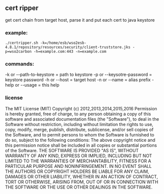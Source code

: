 ## cert ripper
get cert chain from target host, parse it and put each cert to java keystore

### example: 
```
./certripper.sh -k=/home/esb/wso2esb-4.8.1/repository/resources/security/client-truststore.jks -p=wso2carbon -h=example.com:443 -n=example.com
```
### commands:
-k    or --path-to-keystore  = path to keystore
-p    or --keysotre-password = keystore password
-h    or --host              = target host
-n    or --name              = alias prefix
-help or --usage             = this help

### license
The MIT License (MIT) Copyright (c) 2012,2013,2014,2015,2016 Permission is hereby granted, free of charge, to any person obtaining a copy of this software and associated documentation files (the "Software"), to deal in the Software without restriction, including without limitation the rights to use, copy, modify, merge, publish, distribute, sublicense, and/or sell copies of the Software, and to permit persons to whom the Software is furnished to do so, subject to the following conditions: The above copyright notice and this permission notice shall be included in all copies or substantial portions of the Software. THE SOFTWARE IS PROVIDED "AS IS", WITHOUT WARRANTY OF ANY KIND, EXPRESS OR IMPLIED, INCLUDING BUT NOT LIMITED TO THE WARRANTIES OF MERCHANTABILITY, FITNESS FOR A PARTICULAR PURPOSE AND NONINFRINGEMENT. IN NO EVENT SHALL THE AUTHORS OR COPYRIGHT HOLDERS BE LIABLE FOR ANY CLAIM, DAMAGES OR OTHER LIABILITY, WHETHER IN AN ACTION OF CONTRACT, TORT OR OTHERWISE, ARISING FROM, OUT OF OR IN CONNECTION WITH THE SOFTWARE OR THE USE OR OTHER DEALINGS IN THE SOFTWARE.
